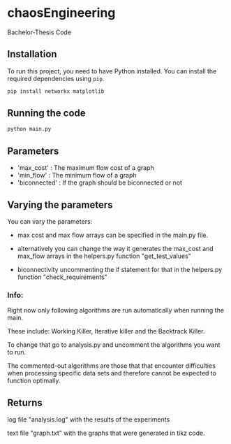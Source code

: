# chaosEngineering
Bachelor-Thesis Code

## Installation

To run this project, you need to have Python installed. You can install the required dependencies using `pip`. 

```bash
pip install networkx matplotlib
```
## Running the code


```bash
python main.py
```

## Parameters
- 'max_cost' : The maximum flow cost of a graph
- 'min_flow' : The minimum flow of a graph 
- 'biconnected' : If the graph should be biconnected or not

## Varying the parameters
You can vary the parameters:

- max cost and max flow arrays can be specified in the main.py file. 

- alternatively you can change the way it generates the max_cost and max_flow arrays in the helpers.py function
"get_test_values"
- biconnectivity uncommenting the if statement for that in the helpers.py function "check_requirements"


### Info:
Right now only following algorithms are run automatically when running the main.

These include: Working Killer, Iterative killer and the Backtrack Killer.

To change that go to analysis.py and uncomment the algorithms you want to run.

The commented-out algorithms are those that that encounter difficulties when processing specific data sets and therefore cannot be expected to function optimally. 
## Returns
log file "analysis.log" with the results of the experiments

text file "graph.txt" with the graphs that were generated in tikz code.